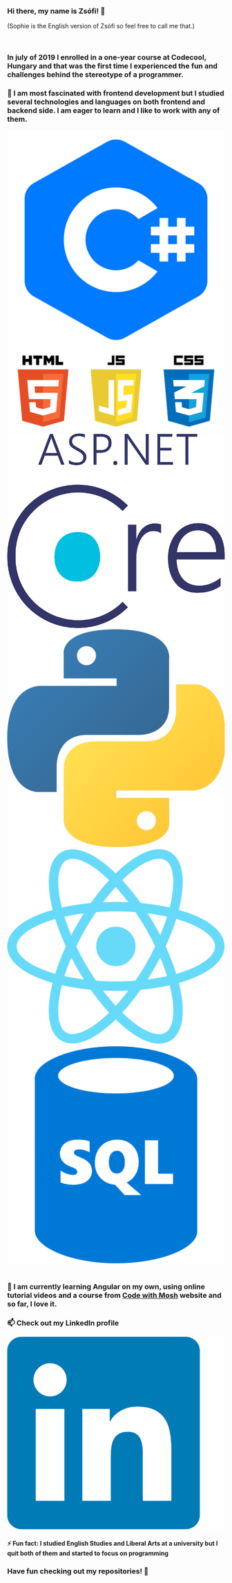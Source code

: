 ### Hi there, my name is Zsófi! 👋
<p>(Sophie is the English version of Zsófi so feel free to call me that.)</p>
<br/>
<h3>In july of 2019 I enrolled in a one-year course at Codecool, Hungary and that was the first time I experienced the fun and challenges behind the stereotype of a programmer.</h3>
<h3> 🌱 I am most fascinated with frontend development but I studied several technologies and languages on both frontend and backend side. I am eager to learn and I like to work with any of them.</h3>
<div>
<img src="./images/languages/csharp.png">
<img src="./images/languages/htmljscss.png">
<img src="./images/languages/netcore.png">
<img src="./images/languages/python.png">
<img src="./images/languages/react.png">
<img src="./images/languages/sql.png">
</div>
<br/>
<h3>🔭 I am currently learning Angular on my own, using online tutorial videos and a course from <a href="https://www.codewithmosh.com">Code with Mosh</a> website and so far, I love it.</h3>

<h3>📫 Check out my LinkedIn profile</h3>
<a href="https://www.linkedin.com/in/zsofia-szaniszlo-prog/"><img src="./images/linkedin.png"></a>
<h4>⚡ Fun fact: I studied English Studies and Liberal Arts at a university but I quit both of them and started to focus on programming</h4>

<h3>Have fun checking out my repositories! 👋 </h3>
